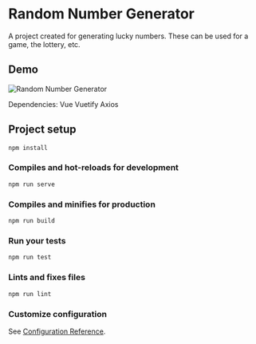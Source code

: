 # Random Number Generator

A project created for generating lucky numbers. These can be used for a game, the lottery, etc.

## Demo
![Random Number Generator](https://media.giphy.com/media/LmkfP7slhielwgmqAx/giphy.gif)

Dependencies:
Vue
Vuetify
Axios


## Project setup
```
npm install
```

### Compiles and hot-reloads for development
```
npm run serve
```

### Compiles and minifies for production
```
npm run build
```

### Run your tests
```
npm run test
```

### Lints and fixes files
```
npm run lint
```

### Customize configuration
See [Configuration Reference](https://cli.vuejs.org/config/).
